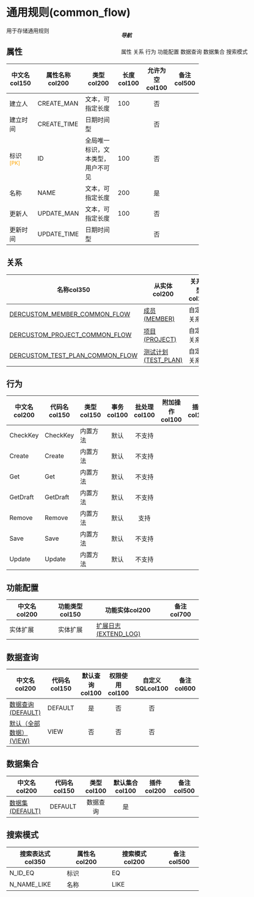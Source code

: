 # 通用规则(common_flow)  <!-- {docsify-ignore-all} -->


用于存储通用规则


## 属性
|    中文名col150 | 属性名称col200           | 类型col200     | 长度col100    |允许为空col100    |  备注col500  |
| --------   |------------| -----  | -----  | :----: | -------- |
|建立人|CREATE_MAN|文本，可指定长度|100|否||
|建立时间|CREATE_TIME|日期时间型||否||
|标识<sup class="footnote-symbol"><font color=orange>[PK]</font></sup>|ID|全局唯一标识，文本类型，用户不可见|100|否||
|名称|NAME|文本，可指定长度|200|是||
|更新人|UPDATE_MAN|文本，可指定长度|100|否||
|更新时间|UPDATE_TIME|日期时间型||否||


## 关系

<el-row>
<el-tabs v-model="show_der">
<el-tab-pane label="主关系" name="major">

| 名称col350     |   从实体col200 | 关系类型col200     |   备注col500  |
| -------- |---------- |------------|----- |
|[DERCUSTOM_MEMBER_COMMON_FLOW](der/DERCUSTOM_MEMBER_COMMON_FLOW)|[成员(MEMBER)](module/Base/member)|自定义关系||
|[DERCUSTOM_PROJECT_COMMON_FLOW](der/DERCUSTOM_PROJECT_COMMON_FLOW)|[项目(PROJECT)](module/ProjMgmt/project)|自定义关系||
|[DERCUSTOM_TEST_PLAN_COMMON_FLOW](der/DERCUSTOM_TEST_PLAN_COMMON_FLOW)|[测试计划(TEST_PLAN)](module/TestMgmt/test_plan)|自定义关系||


</el-tab-pane>
</el-tabs>
</el-row>

## 行为
| 中文名col200    | 代码名col150    | 类型col150    | 事务col100   | 批处理col100   | 附加操作col100  | 插件col150    |  备注col300  |
| -------- |---------- |----------- |:----:|:----:|---------| ----- | ----- |
|CheckKey|CheckKey|内置方法|默认|不支持||||
|Create|Create|内置方法|默认|不支持||||
|Get|Get|内置方法|默认|不支持||||
|GetDraft|GetDraft|内置方法|默认|不支持||||
|Remove|Remove|内置方法|默认|支持||||
|Save|Save|内置方法|默认|不支持||||
|Update|Update|内置方法|默认|不支持||||

## 功能配置
| 中文名col200    | 功能类型col150    | 功能实体col200 |  备注col700|
| --------  | :----:    | ---- |----- |
|实体扩展|实体扩展|[扩展日志(EXTEND_LOG)](module/Base/extend_log)||

## 数据查询
| 中文名col200    | 代码名col150    | 默认查询col100 | 权限使用col100 | 自定义SQLcol100 |  备注col600|
| --------  | --------   | :----:  |:----:  | :----:  |----- |
|[数据查询(DEFAULT)](module/Base/common_flow/query/Default)|DEFAULT|是|否 |否 ||
|[默认（全部数据）(VIEW)](module/Base/common_flow/query/View)|VIEW|否|否 |否 ||

## 数据集合
| 中文名col200  | 代码名col150  | 类型col100 | 默认集合col100 |   插件col200|   备注col500|
| --------  | --------   | :----:   | :----:   | ----- |----- |
|[数据集(DEFAULT)](module/Base/common_flow/dataset/Default)|DEFAULT|数据查询|是|||

## 搜索模式
|   搜索表达式col350   |    属性名col200    |    搜索模式col200        |备注col500  |
| -------- |------------|------------|------|
|N_ID_EQ|标识|EQ||
|N_NAME_LIKE|名称|LIKE||

<div style="display: block; overflow: hidden; position: fixed; top: 140px; right: 100px;">

##### 导航
<el-anchor >
<el-anchor-link :href="`#/module/Base/common_flow?id=属性`">
  属性
</el-anchor-link>
<el-anchor-link :href="`#/module/Base/common_flow?id=关系`">
  关系
</el-anchor-link>
<el-anchor-link :href="`#/module/Base/common_flow?id=行为`">
  行为
</el-anchor-link>
<el-anchor-link :href="`#/module/Base/common_flow?id=功能配置`">
  功能配置
</el-anchor-link>
<el-anchor-link :href="`#/module/Base/common_flow?id=数据查询`">
  数据查询
</el-anchor-link>
<el-anchor-link :href="`#/module/Base/common_flow?id=数据集合`">
  数据集合
</el-anchor-link>
<el-anchor-link :href="`#/module/Base/common_flow?id=搜索模式`">
  搜索模式
</el-anchor-link>
</el-anchor>
</div>

<script>
 const { createApp } = Vue
  createApp({
    data() {
      return {
show_der:'major',


      }
    },
    methods: {
    }
  }).use(ElementPlus).mount('#app')
</script>